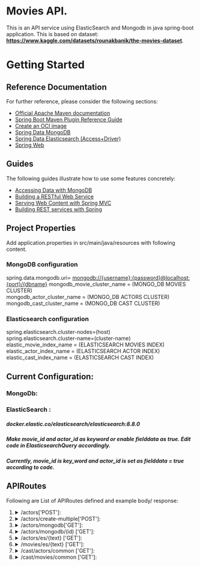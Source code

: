 # Movies API.

This is an API service using ElasticSearch and Mongodb in java spring-boot application.
This is based on dataset: **https://www.kaggle.com/datasets/rounakbanik/the-movies-dataset**.

# Getting Started

## Reference Documentation
For further reference, please consider the following sections:

* [Official Apache Maven documentation](https://maven.apache.org/guides/index.html)
* [Spring Boot Maven Plugin Reference Guide](https://docs.spring.io/spring-boot/docs/3.1.0/maven-plugin/reference/html/)
* [Create an OCI image](https://docs.spring.io/spring-boot/docs/3.1.0/maven-plugin/reference/html/#build-image)
* [Spring Data MongoDB](https://docs.spring.io/spring-boot/docs/3.1.0/reference/htmlsingle/#data.nosql.mongodb)
* [Spring Data Elasticsearch (Access+Driver)](https://docs.spring.io/spring-boot/docs/3.1.0/reference/htmlsingle/#data.nosql.elasticsearch)
* [Spring Web](https://docs.spring.io/spring-boot/docs/3.1.0/reference/htmlsingle/#web)

## Guides
The following guides illustrate how to use some features concretely:

* [Accessing Data with MongoDB](https://spring.io/guides/gs/accessing-data-mongodb/)
* [Building a RESTful Web Service](https://spring.io/guides/gs/rest-service/)
* [Serving Web Content with Spring MVC](https://spring.io/guides/gs/serving-web-content/)
* [Building REST services with Spring](https://spring.io/guides/tutorials/rest/)


## Project Properties
Add application.properties in src/main/java/resources with following content.
### MongoDB configuration
spring.data.mongodb.uri= <mongodb://{username}:{password}@localhost:{port}/{dbname}>
mongodb_movie_cluster_name = (MONGO_DB MOVIES CLUSTER)\
mongodb_actor_cluster_name = (MONGO_DB ACTORS CLUSTER)\
mongodb_cast_cluster_name = (MONGO_DB CAST CLUSTER)
### Elasticsearch configuration
spring.elasticsearch.cluster-nodes=(host)<br>
spring.elasticsearch.cluster-name=(cluster-name)
elastic_movie_index_name = (ELASTICSEARCH MOVIES INDEX)\
elastic_actor_index_name = (ELASTICSEARCH ACTOR INDEX)\
elastic_cast_index_name = (ELASTICSEARCH CAST INDEX)


## Current Configuration:
### MongoDb: 
### ElasticSearch : 
##### docker.elastic.co/elasticsearch/elasticsearch:8.8.0
##### Make movie_id and actor_id as keyword or enable fielddata as true. Edit code in ElasticsearchQuery accordingly.
##### Currently, movie_id is key_word and actor_id is set as fielddata = true according to code.
## APIRoutes

Following are List of APIRoutes defined and example body/ response:
<ol>
<li> 
<details>
<summary>
/actors['POST']:
</summary>
<ul>
<li>
   Creates new actors
</li>
<li>
   ExampleBody:
     {<br>
    &nbsp;&nbsp;&nbsp;&nbsp; "id":31,<br>
    &nbsp;&nbsp;&nbsp;&nbsp; "gender":2,<br>
    &nbsp;&nbsp;&nbsp;&nbsp; "name":"Tom Hanks",<br>
    &nbsp;&nbsp;&nbsp;&nbsp; "profile_path":"\/pQFoyx7rp09CJTAb932F2g8Nlho.jpg"<br>
    }
</li>
<li>
   Status Codes: Success: 201, Error: 400
</li>
</ul>
</details>
</li>
<li>
<details>
<summary>
/actors/create-multiple['POST']:
</summary>
<ul>
<li>
  Creates multiple actors by passing list
 </li>
<li>
  Example Body:
    [<br>
      &nbsp;&nbsp;&nbsp;&nbsp;{<br>
      &nbsp;&nbsp;&nbsp;&nbsp;&nbsp;&nbsp;&nbsp;&nbsp; "id":31,<br>
      &nbsp;&nbsp;&nbsp;&nbsp;&nbsp;&nbsp;&nbsp;&nbsp; "gender":2,<br>
      &nbsp;&nbsp;&nbsp;&nbsp;&nbsp;&nbsp;&nbsp;&nbsp; "name":"Tom Hanks",<br>
      &nbsp;&nbsp;&nbsp;&nbsp;&nbsp;&nbsp;&nbsp;&nbsp; "profile_path":"\/pQFoyx7rp09CJTAb932F2g8Nlho.jpg"<br>
      &nbsp;&nbsp;&nbsp;&nbsp;},<br>
      &nbsp;&nbsp;&nbsp;&nbsp;{<br>
      &nbsp;&nbsp;&nbsp;&nbsp;&nbsp;&nbsp;&nbsp;&nbsp; "id":31,<br>
      &nbsp;&nbsp;&nbsp;&nbsp;&nbsp;&nbsp;&nbsp;&nbsp; "gender":2,<br>
      &nbsp;&nbsp;&nbsp;&nbsp;&nbsp;&nbsp;&nbsp;&nbsp; "name":"Tom Hanks",<br>
      &nbsp;&nbsp;&nbsp;&nbsp;&nbsp;&nbsp;&nbsp;&nbsp; "profile_path":"\/pQFoyx7rp09CJTAb932F2g8Nlho.jpg"<br>
      &nbsp;&nbsp;&nbsp;&nbsp;}<br>
    ]
</li>
<li>
  Status Codes: Success: 201, Error: 400
</li>
</ul>
</details>
</li>
<li>
<details>
<summary>/actors/mongodb['GET']:</summary>
<ul>
<li>Fetch data from mongodb. Get all actors</li>
<li>Example Response:<br>
    [<br>
      &nbsp;&nbsp;&nbsp;&nbsp;{<br>
      &nbsp;&nbsp;&nbsp;&nbsp;&nbsp;&nbsp;&nbsp;&nbsp;"id": "862",<br>
      &nbsp;&nbsp;&nbsp;&nbsp;&nbsp;&nbsp;&nbsp;&nbsp;"gender": 2,<br>
      &nbsp;&nbsp;&nbsp;&nbsp;&nbsp;&nbsp;&nbsp;&nbsp;"name": "George C. Scott",<br>
      &nbsp;&nbsp;&nbsp;&nbsp;&nbsp;&nbsp;&nbsp;&nbsp;"profile_path": "/mINHwB258stf5M4AZcpzXK1GRjW.jpg"<br>
      &nbsp;&nbsp;&nbsp;&nbsp;},<br>
      &nbsp;&nbsp;&nbsp;&nbsp;{<br>
      &nbsp;&nbsp;&nbsp;&nbsp;&nbsp;&nbsp;&nbsp;&nbsp;"id": "31",<br>
      &nbsp;&nbsp;&nbsp;&nbsp;&nbsp;&nbsp;&nbsp;&nbsp;"gender": 2,<br>
      &nbsp;&nbsp;&nbsp;&nbsp;&nbsp;&nbsp;&nbsp;&nbsp;"name": "Tom Hanks",<br>
      &nbsp;&nbsp;&nbsp;&nbsp;&nbsp;&nbsp;&nbsp;&nbsp;"profile_path": "/pQFoyx7rp09CJTAb932F2g8Nlho.jpg"<br>
      &nbsp;&nbsp;&nbsp;&nbsp;}<br>
    ]
</li>
<li>Status Codes: Success: 200, Error: 400</li>
</ul>
</details>
</li>


<li>
<details>
<summary> /actors/mongodb/(id)   ['GET']:</summary>
<ul>
<li>Fetches an actor</li>
<li>Example Response:<br>
      &nbsp;&nbsp;&nbsp;&nbsp;{<br>
      &nbsp;&nbsp;&nbsp;&nbsp;&nbsp;&nbsp;&nbsp;&nbsp;"id": "862",<br>
      &nbsp;&nbsp;&nbsp;&nbsp;&nbsp;&nbsp;&nbsp;&nbsp;"gender": 2,<br>
      &nbsp;&nbsp;&nbsp;&nbsp;&nbsp;&nbsp;&nbsp;&nbsp;"name": "George C. Scott",<br>
      &nbsp;&nbsp;&nbsp;&nbsp;&nbsp;&nbsp;&nbsp;&nbsp;"profile_path": "/mINHwB258stf5M4AZcpzXK1GRjW.jpg"<br>
      &nbsp;&nbsp;&nbsp;&nbsp;}
</li>
<li>Status Codes: Success: 200, Error: 400</li>
</ul>
</details>
</li>




<li>
<details>
<summary>/actors/es/{text} ['GET']:</summary>
<ul>
<li>Fetch data from elasticsearch. Get all actors with name contains text given.</li>
<li>Example Request: /actors/es/Tom </li>
<li>Example Response:<br>
    [<br>
      &nbsp;&nbsp;&nbsp;&nbsp;{<br>
      &nbsp;&nbsp;&nbsp;&nbsp;&nbsp;&nbsp;&nbsp;&nbsp;"id": "862",<br>
      &nbsp;&nbsp;&nbsp;&nbsp;&nbsp;&nbsp;&nbsp;&nbsp;"gender": 2,<br>
      &nbsp;&nbsp;&nbsp;&nbsp;&nbsp;&nbsp;&nbsp;&nbsp;"name": "Roger Tom",<br>
      &nbsp;&nbsp;&nbsp;&nbsp;&nbsp;&nbsp;&nbsp;&nbsp;"profile_path": "/mINHwB258stf5M4AZcpzXK1GRjW.jpg"<br>
      &nbsp;&nbsp;&nbsp;&nbsp;},<br>
      &nbsp;&nbsp;&nbsp;&nbsp;{<br>
      &nbsp;&nbsp;&nbsp;&nbsp;&nbsp;&nbsp;&nbsp;&nbsp;"id": "31",<br>
      &nbsp;&nbsp;&nbsp;&nbsp;&nbsp;&nbsp;&nbsp;&nbsp;"gender": 2,<br>
      &nbsp;&nbsp;&nbsp;&nbsp;&nbsp;&nbsp;&nbsp;&nbsp;"name": "Tom Hanks",<br>
      &nbsp;&nbsp;&nbsp;&nbsp;&nbsp;&nbsp;&nbsp;&nbsp;"profile_path": "/pQFoyx7rp09CJTAb932F2g8Nlho.jpg"<br>
      &nbsp;&nbsp;&nbsp;&nbsp;}<br>
    ]
</li>
<li>Status Codes: Success: 200, Error: 400</li>
</ul>
</details>
</li>



<li>
<details>
<summary>/movies/es/{text} ['GET']:</summary>
<ul>
<li>Fetch data from elasticsearch. Get all movies with title contains text given.</li>
<li>Example Request: /moves/es/Toy </li>
<li>Example Response:<br>
    [<br>
      &nbsp;&nbsp;&nbsp;&nbsp;{<br>
      &nbsp;&nbsp;&nbsp;&nbsp;&nbsp;&nbsp;&nbsp;&nbsp;"id": "862",<br>
      &nbsp;&nbsp;&nbsp;&nbsp;&nbsp;&nbsp;&nbsp;&nbsp;"gender": 2,<br>
      &nbsp;&nbsp;&nbsp;&nbsp;&nbsp;&nbsp;&nbsp;&nbsp;"name": "Roger Tom",<br>
      &nbsp;&nbsp;&nbsp;&nbsp;&nbsp;&nbsp;&nbsp;&nbsp;"profile_path": "/mINHwB258stf5M4AZcpzXK1GRjW.jpg"<br>
      &nbsp;&nbsp;&nbsp;&nbsp;},<br>
      &nbsp;&nbsp;&nbsp;&nbsp;{<br>
      &nbsp;&nbsp;&nbsp;&nbsp;&nbsp;&nbsp;&nbsp;&nbsp;"id": "31",<br>
      &nbsp;&nbsp;&nbsp;&nbsp;&nbsp;&nbsp;&nbsp;&nbsp;"gender": 2,<br>
      &nbsp;&nbsp;&nbsp;&nbsp;&nbsp;&nbsp;&nbsp;&nbsp;"name": "Tom Hanks",<br>
      &nbsp;&nbsp;&nbsp;&nbsp;&nbsp;&nbsp;&nbsp;&nbsp;"profile_path": "/pQFoyx7rp09CJTAb932F2g8Nlho.jpg"<br>
      &nbsp;&nbsp;&nbsp;&nbsp;}<br>
    ]
</li>
<li>Status Codes: Success: 200, Error: 400</li>
</ul>
</details>
</li>



<li>
<details>
<summary> /cast/actors/common   ['GET']:</summary>
<ul>
<li>Takes list of actor Ids and returns movies which are common between these actors.</li>
<li>Returns lists of lists. Each list contains casts of same movie for each actor.</li>
<li>Example Body: ["actor_id1", "actor_id2", ...]</li>
<li>Example Response:<br>
[
    <br>&nbsp;&nbsp;&nbsp;&nbsp;[
    <br>&nbsp;&nbsp;&nbsp;&nbsp;&nbsp;&nbsp;&nbsp;&nbsp;{
    <br>&nbsp;&nbsp;&nbsp;&nbsp;&nbsp;&nbsp;&nbsp;&nbsp;&nbsp;&nbsp;&nbsp;&nbsp;"character": "char1",
    <br>&nbsp;&nbsp;&nbsp;&nbsp;&nbsp;&nbsp;&nbsp;&nbsp;&nbsp;&nbsp;&nbsp;&nbsp;"actor_id": "1",
    <br>&nbsp;&nbsp;&nbsp;&nbsp;&nbsp;&nbsp;&nbsp;&nbsp;&nbsp;&nbsp;&nbsp;&nbsp;"movie_id": "1",
    <br>&nbsp;&nbsp;&nbsp;&nbsp;&nbsp;&nbsp;&nbsp;&nbsp;&nbsp;&nbsp;&nbsp;&nbsp;"actor_name": "actor1"
    <br>&nbsp;&nbsp;&nbsp;&nbsp;&nbsp;&nbsp;&nbsp;&nbsp;},
    <br>&nbsp;&nbsp;&nbsp;&nbsp;&nbsp;&nbsp;&nbsp;&nbsp;{
    <br>&nbsp;&nbsp;&nbsp;&nbsp;&nbsp;&nbsp;&nbsp;&nbsp;&nbsp;&nbsp;&nbsp;&nbsp;"character": "char1",
    <br>&nbsp;&nbsp;&nbsp;&nbsp;&nbsp;&nbsp;&nbsp;&nbsp;&nbsp;&nbsp;&nbsp;&nbsp;"actor_id": "2",
    <br>&nbsp;&nbsp;&nbsp;&nbsp;&nbsp;&nbsp;&nbsp;&nbsp;&nbsp;&nbsp;&nbsp;&nbsp;"movie_id": "1",
    <br>&nbsp;&nbsp;&nbsp;&nbsp;&nbsp;&nbsp;&nbsp;&nbsp;&nbsp;&nbsp;&nbsp;&nbsp;"actor_name": "actor2"
    <br>&nbsp;&nbsp;&nbsp;&nbsp;&nbsp;&nbsp;&nbsp;&nbsp;}
    <br>&nbsp;&nbsp;&nbsp;&nbsp;],
    <br>&nbsp;&nbsp;&nbsp;&nbsp;[
    <br>&nbsp;&nbsp;&nbsp;&nbsp;&nbsp;&nbsp;&nbsp;&nbsp;{
    <br>&nbsp;&nbsp;&nbsp;&nbsp;&nbsp;&nbsp;&nbsp;&nbsp;&nbsp;&nbsp;&nbsp;&nbsp;"character": "char1",
    <br>&nbsp;&nbsp;&nbsp;&nbsp;&nbsp;&nbsp;&nbsp;&nbsp;&nbsp;&nbsp;&nbsp;&nbsp;"actor_id": "1",
    <br>&nbsp;&nbsp;&nbsp;&nbsp;&nbsp;&nbsp;&nbsp;&nbsp;&nbsp;&nbsp;&nbsp;&nbsp;"movie_id": "2",
    <br>&nbsp;&nbsp;&nbsp;&nbsp;&nbsp;&nbsp;&nbsp;&nbsp;&nbsp;&nbsp;&nbsp;&nbsp;"actor_name": "actor1"
    <br>&nbsp;&nbsp;&nbsp;&nbsp;&nbsp;&nbsp;&nbsp;&nbsp;},
    <br>&nbsp;&nbsp;&nbsp;&nbsp;&nbsp;&nbsp;&nbsp;&nbsp;{
    <br>&nbsp;&nbsp;&nbsp;&nbsp;&nbsp;&nbsp;&nbsp;&nbsp;&nbsp;&nbsp;&nbsp;&nbsp;"character": "char1",
    <br>&nbsp;&nbsp;&nbsp;&nbsp;&nbsp;&nbsp;&nbsp;&nbsp;&nbsp;&nbsp;&nbsp;&nbsp;"actor_id": "2",
    <br>&nbsp;&nbsp;&nbsp;&nbsp;&nbsp;&nbsp;&nbsp;&nbsp;&nbsp;&nbsp;&nbsp;&nbsp;"movie_id": "2",
    <br>&nbsp;&nbsp;&nbsp;&nbsp;&nbsp;&nbsp;&nbsp;&nbsp;&nbsp;&nbsp;&nbsp;&nbsp;"actor_name": "actor2"
    <br>&nbsp;&nbsp;&nbsp;&nbsp;&nbsp;&nbsp;&nbsp;&nbsp;}
    <br>&nbsp;&nbsp;&nbsp;&nbsp;]
    <br>]

</li>
<li>Status Codes: Success: 200, Error: 400</li>
</ul>
</details>
</li>






<li>
<details>
<summary> /cast/movies/common   ['GET']:</summary>
<ul>
<li>Takes list of movie Ids and returns casts which are common between these movies.</li>
<li>Returns lists of lists. Each list contains casts of same actor for each moive.</li>
<li>Example Body: ["movie_id1", "movie_id2", ...]</li>
<li>Example Response:<br>
[
    <br>&nbsp;&nbsp;&nbsp;&nbsp;[
    <br>&nbsp;&nbsp;&nbsp;&nbsp;&nbsp;&nbsp;&nbsp;&nbsp;{
    <br>&nbsp;&nbsp;&nbsp;&nbsp;&nbsp;&nbsp;&nbsp;&nbsp;&nbsp;&nbsp;&nbsp;&nbsp;"character": "char1",
    <br>&nbsp;&nbsp;&nbsp;&nbsp;&nbsp;&nbsp;&nbsp;&nbsp;&nbsp;&nbsp;&nbsp;&nbsp;"actor_id": "1",
    <br>&nbsp;&nbsp;&nbsp;&nbsp;&nbsp;&nbsp;&nbsp;&nbsp;&nbsp;&nbsp;&nbsp;&nbsp;"movie_id": "1",
    <br>&nbsp;&nbsp;&nbsp;&nbsp;&nbsp;&nbsp;&nbsp;&nbsp;&nbsp;&nbsp;&nbsp;&nbsp;"actor_name": "actor1"
    <br>&nbsp;&nbsp;&nbsp;&nbsp;&nbsp;&nbsp;&nbsp;&nbsp;},
    <br>&nbsp;&nbsp;&nbsp;&nbsp;&nbsp;&nbsp;&nbsp;&nbsp;{
    <br>&nbsp;&nbsp;&nbsp;&nbsp;&nbsp;&nbsp;&nbsp;&nbsp;&nbsp;&nbsp;&nbsp;&nbsp;"character": "char1",
    <br>&nbsp;&nbsp;&nbsp;&nbsp;&nbsp;&nbsp;&nbsp;&nbsp;&nbsp;&nbsp;&nbsp;&nbsp;"actor_id": "1",
    <br>&nbsp;&nbsp;&nbsp;&nbsp;&nbsp;&nbsp;&nbsp;&nbsp;&nbsp;&nbsp;&nbsp;&nbsp;"movie_id": "2",
    <br>&nbsp;&nbsp;&nbsp;&nbsp;&nbsp;&nbsp;&nbsp;&nbsp;&nbsp;&nbsp;&nbsp;&nbsp;"actor_name": "actor1"
    <br>&nbsp;&nbsp;&nbsp;&nbsp;&nbsp;&nbsp;&nbsp;&nbsp;}
    <br>&nbsp;&nbsp;&nbsp;&nbsp;],
    <br>&nbsp;&nbsp;&nbsp;&nbsp;[
    <br>&nbsp;&nbsp;&nbsp;&nbsp;&nbsp;&nbsp;&nbsp;&nbsp;{
    <br>&nbsp;&nbsp;&nbsp;&nbsp;&nbsp;&nbsp;&nbsp;&nbsp;&nbsp;&nbsp;&nbsp;&nbsp;"character": "char1",
    <br>&nbsp;&nbsp;&nbsp;&nbsp;&nbsp;&nbsp;&nbsp;&nbsp;&nbsp;&nbsp;&nbsp;&nbsp;"actor_id": "2",
    <br>&nbsp;&nbsp;&nbsp;&nbsp;&nbsp;&nbsp;&nbsp;&nbsp;&nbsp;&nbsp;&nbsp;&nbsp;"movie_id": "1",
    <br>&nbsp;&nbsp;&nbsp;&nbsp;&nbsp;&nbsp;&nbsp;&nbsp;&nbsp;&nbsp;&nbsp;&nbsp;"actor_name": "actor2"
    <br>&nbsp;&nbsp;&nbsp;&nbsp;&nbsp;&nbsp;&nbsp;&nbsp;},
    <br>&nbsp;&nbsp;&nbsp;&nbsp;&nbsp;&nbsp;&nbsp;&nbsp;{
    <br>&nbsp;&nbsp;&nbsp;&nbsp;&nbsp;&nbsp;&nbsp;&nbsp;&nbsp;&nbsp;&nbsp;&nbsp;"character": "char1",
    <br>&nbsp;&nbsp;&nbsp;&nbsp;&nbsp;&nbsp;&nbsp;&nbsp;&nbsp;&nbsp;&nbsp;&nbsp;"actor_id": "2",
    <br>&nbsp;&nbsp;&nbsp;&nbsp;&nbsp;&nbsp;&nbsp;&nbsp;&nbsp;&nbsp;&nbsp;&nbsp;"movie_id": "2",
    <br>&nbsp;&nbsp;&nbsp;&nbsp;&nbsp;&nbsp;&nbsp;&nbsp;&nbsp;&nbsp;&nbsp;&nbsp;"actor_name": "actor2"
    <br>&nbsp;&nbsp;&nbsp;&nbsp;&nbsp;&nbsp;&nbsp;&nbsp;}
    <br>&nbsp;&nbsp;&nbsp;&nbsp;]
    <br>]

</li>
<li>Status Codes: Success: 200, Error: 400</li>
</ul>
</details>
</li>

</ol>